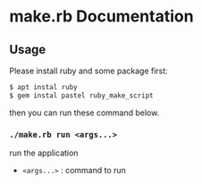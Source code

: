 # make.rb Documentation

## Usage

Please install ruby and some package first:

```sh
$ apt instal ruby
$ gem instal pastel ruby_make_script
```

then you can run these command below.
### `./make.rb run <args...>`

run the application

* `<args...>` : command to run

